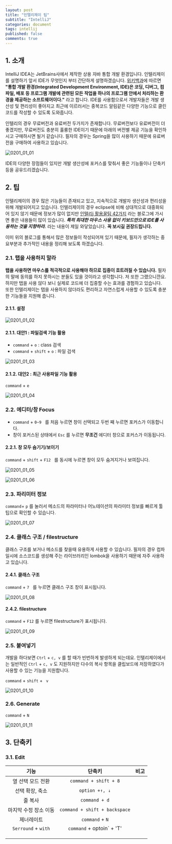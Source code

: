 ```yaml
---
layout: post
title: "인텔리제이 팁"
subtitle: "IntelliJ"
categories: document
tags: intellij
published: false
comments: true
---
```




## 1. 소개

IntelliJ IDEA는 JetBrains사에서 제작한 상용 자바 통합 개발 환경입니다. 인텔리제이를 설명하기 앞서 IDE가 무엇인지 부터 간단하게 설명하겠습니다. [위키백과](https://ko.wikipedia.org/wiki/%ED%86%B5%ED%95%A9_%EA%B0%9C%EB%B0%9C_%ED%99%98%EA%B2%BD)에 따르면 **"통합 개발 환경(Integrated Development Environment, IDE)은 코딩, 디버그, 컴파일, 배포 등 프로그램 개발에 관련된 모든 작업을 하나의 프로그램 안에서 처리하는 환경을 제공하는 소프트웨어이다."** 라고 합니다. IDE를 사용함으로서 개발자들은 개발 생산성 및 편리성이 좋아지고 최근에 이르러서는 중복코드 알림같은 다양한 기능으로 클린코드를 작성할 수 있도록 도와줍니다.



인텔리의 경우 무료버전과 유료버전 두가지가 존재합니다. 무료버전보다 유료버전이 더 좋겠지만, 무료버전도 충분히 훌륭한 IDE이기 때문에 아래의 버전별 제공 기능을 확인하시고 구매하시면 될거 같습니다. 필자의 경우는 Spring을 많이 사용하기 때문에 유료버전을 구매하여 사용하고 있습니다.

![0201_01_01](images/2018/0201_01_01.png)



IDE의 다양한 장점들이 있지만 개발 생산성에 포커스를 맞춰서 좋은 기능들이나 단축키 등을 공유드리겠습니다.



## 2. 팁

인텔리제이의 경우 많은 기능들이 존재되고 있고, 지속적으로 개발자 생산성과 편리성을 위해 개발되어지고 있습니다. 인텔리제이의 경우 eclipse에 비해 상대적으로 대중화되어 있지 않기 때문에 정보가 많이 없지만 [인텔리j 활용꿀팀 42가지](http://www.kwangsiklee.com/ko/2016/12/%EC%9D%B8%ED%85%94%EB%A6%ACj-%ED%99%9C%EC%9A%A9%EA%BF%80%ED%8C%81-42%EA%B0%80%EC%A7%80/) 라는 블로그에 가시면 좋은 내용들이 많이 있습니다. ***특히 최대한 마우스 사용 없이 키보드만으로 IDE를 사용하는 것을 지향하라.*** 라는 내용이 제일 와닿았습니다. **꼭 보시길 권장드립니다.** 

이미 위의 블로그를 통해서 많은 정보들이 작성되어져 있기 때문에, 필자가 생각하는 중요부분과 추가적인 내용을 정리해 보도록 하겠습니다.



### 2.1. 탭을 사용하지 말라

**탭을 사용하면 마우스를 적극적으로 사용해야 하므로 집중이 흐트려질 수 있습니다.** 필자의 말에 동의를 하지 못하시는 분들도 있을 것이라고 생각합니다. 저 또한 그랬으니깐요. 하지만 탭을 사용 않다 보니 실제로 코드에 더 집중할 수는 효과를 경험하고 있습니다. 또한 인텔리제이는 탭을 사용하지 않더라도 편리하고 자연스럽게 사용할 수 있도록 충분한 기능들을 지원해 줍니다.



#### 2.1.1. 설정

![0201_01_02](images/2018/0201_01_02.png)

#### 2.1.1. 대안1 : 파일검색 기능 활용

- `command` + `o` : class 검색
- `command` + `shift` + `o` : 파일 검색

![0201_01_03](images/2018/0201_01_03.png)

#### 2.1.2. 대안2 : 최근 사용파일 기능 활용

`command` + `e`

![0201_01_04](images/2018/0201_01_04.png)



### 2.2. 에디터/창 Focus

- `command` + `0~9 ` 를 처음 누르면 창이 선택되고 두번 째 누르면 포커스가 이동합니다.
- 창이 포커스된 상태에서 `Esc` 를 누르면 **무조건** 에디터 창으로 포커스가 이동됩니다.

#### 2.2.1. 창 모두 숨기기/보이기

`command` + `shift` + `F12 ` 를 동시에 누르면 창이 모두 숨겨지거나 보여집니다.

![0201_01_05](images/2018/0201_01_05.png)

![0201_01_06](images/2018/0201_01_06.png)



### 2.3. 파리미터 정보

`command`+ `p` 를 눌러서 메소드의 파라미터나 어노테이션의 파라미터 정보를 빠르게 툴팁으로 확인할 수 있습니다.

![0201_01_07](images/2018/0201_01_07.png)



### 2.4. 클래스 구조 / filestructure

클래스 구조를 보거나 메소드를 찾을때 유용하게 사용할 수 있습니다. 필자의 경우 컴파일시에 소스코드를 생성해 주는 라이브러리인 lombok을 사용하기 때문에 자주 사용하고 있습니다.

#### 2.4.1. 클래스 구조

`command` + `7 ` 를 누르면 클래스 구조 창이 표시됩니다.

![0201_01_08](images/2018/0201_01_08.png)



#### 2.4.2. filestructure

`command` + `F12` 를 누르면 filestructure가 표시됩니다.

![0201_01_09](images/2018/0201_01_09.png)



### 2.5. 붙여넣기

개발을 하다보면 `Ctrl` + `c, v` 를 할 때가 빈번하게 발생하게 되는데요. 인텔리제이에서는 일반적인 `Ctrl` + `c, v` 도 지원하지만 다수의 복사 항목을 클립보드에 저장하였다가 사용할 수 있는 기능을 지원합니다.

`command` + `shift` + ` v`

![0201_01_10](images/2018/0201_01_10.png)



### 2.6. Generate

`command` + `N`

![0201_01_11](images/2018/0201_01_11.png)





## 3. 단축키

### 3.1. Edit

|         기능          |              단축키              | 비고   |
| :-----------------: | :---------------------------: | :--- |
|     열 선택 모드 전환      |     `command + shift + 8`     |      |
|      선택 확장, 축소      |        `option +↑, ↓`         |      |
|        줄 복사         |         `command + d`         |      |
|    마지막 수정 장소 이동     | `command + shift + backspace` |      |
|        제너레이트        |        `command` + `N`        |      |
| `Serround` + `with` |  `command`  + optoin` + 'T'   |      |
|                     |                               |      |
|                     |                               |      |
|                     |                               |      |

